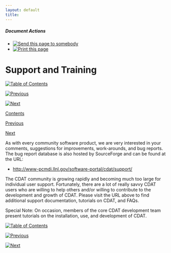 ```yaml
---
layout: default
title: 
---
```



#####  Document Actions

  * [ ![Send this page to somebody](media/mail_icon.gif) ](/cdat/download/installation-guide/support-and-training/sendto_form)
  * [ ![Print this page](media/print_icon.gif) ](/this.print\(\))

#  Support and Training

[ ![Table of Contents](media/arrow-up) ](/)

[ ![Previous](media/arrow-left) ](/mailing-lists)

[ ![Next](media/arrow-right) ](/thank-you)

[ Contents ](/)

[ Previous ](/mailing-lists)

[ Next ](/thank-you)

As with every community software product, we are very interested in your
comments, suggestions for improvements, work-arounds, and bug reports. The bug
report database is also hosted by SourceForge and can be found at the URL:

  * [ http://www-pcmdi.llnl.gov/software-portal/cdat/support/  ](/software-portal/cdat/support/)   

The CDAT community is growing rapidly and becoming much too large for
individual user support. Fortunately, there are a lot of really savvy CDAT
users who are willing to help others and/or willing to contribute to the
development and growth of CDAT. Please visit the URL above to find additional
support documentation, tutorials on CDAT, and FAQs.

 Special Note:  On occasion, members of the core CDAT development team present tutorials on the installation, use, and development of CDAT. 

[ ![Table of Contents](media/arrow-up) ](/)

[ ![Previous](media/arrow-left) ](/mailing-lists)

[ ![Next](media/arrow-right) ](/thank-you)
